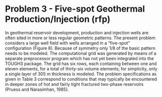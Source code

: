 # Problem 3 - Five-spot Geothermal Production/Injection (rfp)

In geothermal reservoir development, production and injection wells are often sited in more or less regular geometric patterns. The present problem considers a large well field with wells arranged in a “five-spot” configuration (Figure 8). Because of symmetry only 1/8 of the basic pattern needs to be modeled. The computational grid was generated by means of a separate preprocessor program which has not yet been integrated into the TOUGH3 package. The grid has six rows, each containing between one and eleven elements, for a total of thirty-six volume elements; for simplicity, only a single layer of 305 m thickness is modeled. The problem specifications as given in Table 3 correspond to conditions that may typically be encountered in deeper zones of hot and fairly tight fractured two-phase reservoirs (Pruess and Narasimhan, 1985).
